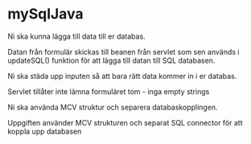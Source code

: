# mySqlJava
 
Ni ska kunna lägga till data till er databas.

Datan från formulär skickas till beanen från servlet som sen används i updateSQL() funktion för att lägga till datan till SQL databasen.


Ni ska städa upp inputen så att bara rätt data kommer in i er databas.

Servlet tillåter inte lämna formuläret tom - inga empty strings


Ni ska använda MCV struktur och separera databaskopplingen.

Uppgiften använder MCV strukturen och separat SQL connector för att koppla upp databasen
